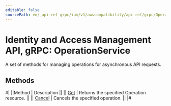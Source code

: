 ```yaml
---
editable: false
sourcePath: en/_api-ref-grpc/iam/v1/awscompatibility/api-ref/grpc/Operation/index.md
---
```


# Identity and Access Management API, gRPC: OperationService

A set of methods for managing operations for asynchronous API requests.

## Methods

#|
||Method | Description ||
|| [Get](get.md) | Returns the specified Operation resource. ||
|| [Cancel](cancel.md) | Cancels the specified operation. ||
|#
